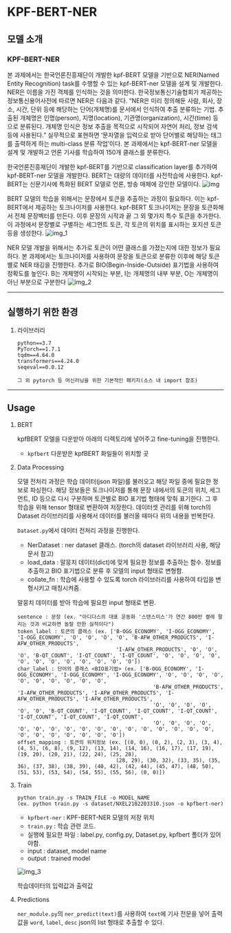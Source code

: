 # KPF-BERT-NER

## 모델 소개

### KPF-BERT-NER


본 과제에서는 한국언론진흥재단이 개발한 kpf-BERT 모델을 기반으로 NER(Named Entity Recognition) task를 수행할 수 있는 kpf-BERT-ner 모델을 설계 및 개발한다. NER은 이름을 가진 객체를 인식하는 것을 의미한다. 한국정보통신기술협회가 제공하는 정보통신용어사전에 따르면 NER은 다음과 같다. 
“NER은 미리 정의해둔 사람, 회사, 장소, 시간, 단위 등에 해당하는 단어(개체명)를 문서에서 인식하여 추출 분류하는 기법. 추출된 개체명은 인명(person), 지명(location), 기관명(organization), 시간(time) 등으로 분류된다. 개체명 인식은 정보 추출을 목적으로 시작되어 자연어 처리, 정보 검색 등에 사용된다.” 
실무적으로 표현하면 ‘문자열을 입력으로 받아 단어별로 해당하는 태그를 출력하게 하는 multi-class 분류 작업’이다. 본 과제에서는 kpf-BERT-ner 모델을 설계 및 개발하고 언론 기사를 학습하여 150개 클래스를 분류한다.

한국언론진흥재단이 개발한 kpf-BERT를 기반으로 classification layer를 추가하여 kpf-BERT-ner 모델을 개발한다. 
BERT는 대량의 데이터를 사전학습에 사용한다. 
kpf-BERT는 신문기사에 특화된 BERT 모델로 언론, 방송 매체에 강인한 모델이다.
![img](https://user-images.githubusercontent.com/87846939/221454339-b893a2d1-5c04-4307-bcf8-90a966604050.png)

BERT 모델의 학습을 위해서는 문장에서 토큰을 추출하는 과정이 필요하다. 
이는 kpf-BERT에서 제공하는 토크나이저를 사용한다. 
kpf-BERT 토크나이저는 문장을 토큰화해서 전체 문장벡터를 만든다. 
이후 문장의 시작과 끝 그 외 몇가지 특수 토큰을 추가한다. 
이 과정에서 문장별로 구별하는 세그먼트 토큰, 각 토큰의 위치를 표시하는 포지션 토큰 등을 생성한다. 
![img_1](https://user-images.githubusercontent.com/87846939/221454345-fa5a9fdf-45a9-4ecf-8900-64f5ae56a74f.png)

NER 모델 개발을 위해서는 추가로 토큰이 어떤 클래스를 가졌는지에 대한 정보가 필요하다. 
본 과제에서는 토크나이저를 사용하여 문장을 토큰으로 분류한 이후에 해당 토큰별로 NER 태깅을 진행한다. 
추가로 BIO(Begin-Inside-Outside) 표기법을 사용하여 정확도를 높인다. 
B는 개체명이 시작되는 부분, I는 개체명의 내부 부분, O는 개체명이 아닌 부분으로 구분한다
![img_2](https://user-images.githubusercontent.com/87846939/221454349-53690fe7-96b8-4dcb-aad9-5db1c0bb8994.png)

---
## 실행하기 위한 환경

1. 라이브러리

    ```
    python==3.7
    PyTorch==1.7.1
    tqdm==4.64.0
    transformers==4.24.0
    seqeval==0.0.12
    
    그 외 pytorch 등 머신러닝을 위한 기본적인 패키지(소스 내 import 참조)
    ```
    
---
## Usage

1. BERT

    kpfBERT 모델을 다운받아 아래의 디렉토리에 넣어주고 fine-tuning을 진행한다.

    - `kpfbert` 다운받은 kpfBERT 화일들이 위치할 곳
 

2. Data Processing

    모델 전처리 과정은 학습 데이터(json 파일)를 불러오고 해당 파일 중에 필요한 정보로 파싱한다. 
    해당 정보들은 토크나이저를 통해 문장 내에서의 토큰의 위치, 세그먼트, ID 등으로 다시 구분하며 토큰별로 BIO 표기법 형태에 맞춰 표기한다. 그 후 학습을 위해 tensor 형태로 변환하여 저장한다. 
    데이터셋 관리를 위해 torch의 Dataset 라이브러리를 사용해서 데이터를 불러올 때마다 위의 내용을 반복한다.    

    `Dataset.py`에서 데이터 전처리 과정을 진행한다.
    - NerDataset : ner dataset 클래스. (torch의 dataset 라이브러리 사용, 해당 문서 참고)
    - load_data  : 말뭉치 데이터(dict)에 맞게 필요한 정보를 추출하는 함수. 정보를 추출하고 BIO 표기법으로 분류 후 모델의 input 형태로 변형함.
    - collate_fn : 학습에 사용할 수 있도록 torch 라이브러리를 사용하여 타입을 변형시키고 매칭시켜줌.
    
    말뭉치 데이터를 받아 학습에 필요한 input 형태로 변환.
    ```
    sentence : 문장 (ex. "아디다스의 대표 운동화 '스탠스미스'가 연간 800만 켤레 팔리는 것과 비교하면 놀랄 만한 실적이다")
    token_label : 토큰의 클래스 (ex. ['B-OGG_ECONOMY', 'I-OGG_ECONOMY', 'I-OGG_ECONOMY', 'O', 'O', 'O', 'O', 'B-AFW_OTHER_PRODUCTS', 'I-AFW_OTHER_PRODUCTS',
                                    'I-AFW_OTHER_PRODUCTS', 'O', 'O', 'O', 'B-QT_COUNT', 'I-QT_COUNT', 'I-QT_COUNT', 'O', 'O', 'O', 'O', 'O', 'O', 'O', 'O', 'O', 'O', 'O', 'O'])
    char_label : 단어의 클래스 <BIO표기법> (ex. ['B-OGG_ECONOMY', 'I-OGG_ECONOMY', 'I-OGG_ECONOMY', 'I-OGG_ECONOMY', 'O', 'O', 'O', 'O', 'O', 'O', 'O', 'O', 'O', 'O', 
                                                'B-AFW_OTHER_PRODUCTS', 'I-AFW_OTHER_PRODUCTS', 'I-AFW_OTHER_PRODUCTS', 'I-AFW_OTHER_PRODUCTS', 'I-AFW_OTHER_PRODUCTS',
                                                'O', 'O', 'O', 'O', 'O', 'O', 'B-QT_COUNT', 'I-QT_COUNT', 'I-QT_COUNT', 'I-QT_COUNT', 'I-QT_COUNT', 'I-QT_COUNT', 'I-QT_COUNT',
                                                'O', 'O', 'O', 'O', 'O', 'O', 'O', 'O', 'O', 'O', 'O', 'O', 'O', 'O', 'O', 'O', 'O', 'O', 'O', 'O', 'O', 'O', 'O', 'O'])
    offset_mapping : 토큰의 위치정보 (ex. [(0, 0), (0, 2), (2, 3), (3, 4), (4, 5), (6, 8), (9, 12), (13, 14), (14, 16), (16, 17), (17, 19), (19, 20), (20, 21), (22, 24), (25, 28),
                                    (28, 29), (30, 32), (33, 35), (35, 36), (37, 38), (38, 39), (40, 42), (42, 44), (45, 47), (48, 50), (51, 53), (53, 54), (54, 55), (55, 56), (0, 0)])
    ```
   

3. Train

    ```
    python train.py -s TRAIN_FILE -o MODEL_NAME
    (ex. python train.py -s dataset/NXEL2102203310.json -o kpfbert-ner)
    ```
    - `kpfbert-ner` : KPF-BERT-NER 모델의 저장 위치
    - `train.py` : 학습 관련 코드. 
    - 실행에 필요한 파일 : label.py, config.py, Dataset.py, kpfbert 폴더가 있어야함.
    - input : dataset, model name
    - output : trained model
   
   ![img_3](https://user-images.githubusercontent.com/87846939/221454354-0f49973e-cf42-4a5d-ac79-173a0e4ff165.png)
   
   학습데이터의 입력값과 출력값
      

4. Predictions

   `ner_module.py`의 `ner_predict(text)`를 사용하여 `text`에 기사 전문을 넣어 출력값을 `word`, `label`, `desc` json의 list 형태로 추출할 수 있다.
